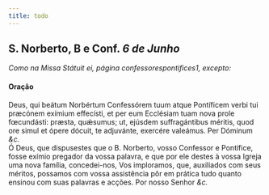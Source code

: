 ```yaml
---
title: todo
---
```

<h2 class="text-center">S. Norberto, B e Conf. <em>6 de Junho</em></h2>

<em>Como na Missa Státuit ei, página confessorespontifices1, excepto:</em>

<h4 class="text-center">Oração</h4>
<div class="container-fluid">
<div class="row">
<div class="dropcap text-justify">
Deus, qui beátum Norbértum Confessórem tuum atque Pontíficem verbi tui præcónem exímium effecísti, et per eum Ecclésiam tuam nova prole fœcundásti: præsta, quǽsumus; ut, ejúsdem suffragántibus méritis, quod ore simul et ópere dócuit, te adjuvánte, exercére valeámus. Per Dóminum <em>&c.</em>
</div>
<div class="dropcap text-justify">
Ó Deus, que dispusestes que o B. Norberto, vosso Confessor e Pontífice, fosse exímio pregador da vossa palavra, e que por ele destes à vossa Igreja uma nova família, concedei-nos, Vos imploramos, que, auxiliados com seus méritos, possamos com vossa assistência pôr em prática tudo quanto ensinou com suas palavras e acções. Por nosso Senhor <em>&c.</em>
</div>
</div>
</div>